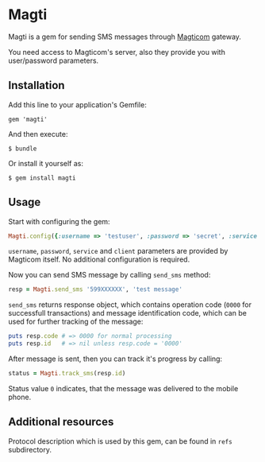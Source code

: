 # Magti 

Magti is a gem for sending SMS messages through [Magticom](http://www.magticom.ge/) gateway.

You need access to Magticom's server, also they provide you with user/password parameters.

## Installation

Add this line to your application's Gemfile:

    gem 'magti'

And then execute:

    $ bundle

Or install it yourself as:

    $ gem install magti

## Usage

Start with configuring the gem:

```ruby
Magti.config({:username => 'testuser', :password => 'secret', :service => 1, :client => 1})
```

`username`, `password`, `service` and `client` parameters are provided by Magticom itself.
No additional configuration is required.

Now you can send SMS message by calling `send_sms` method:

```ruby
resp = Magti.send_sms '599XXXXXX', 'test message'
```

`send_sms` returns response object, which contains operation code (`0000` for successfull transactions)
and message identification code, which can be used for further tracking of the message:


```ruby
puts resp.code # => 0000 for normal processing
puts resp.id   # => nil unless resp.code = '0000'
```

After message is sent, then you can track it's progress by calling:

```ruby
status = Magti.track_sms(resp.id)
```

Status value `0` indicates, that the message was delivered to the mobile phone.

## Additional resources

Protocol description which is used by this gem, can be found in `refs` subdirectory.

